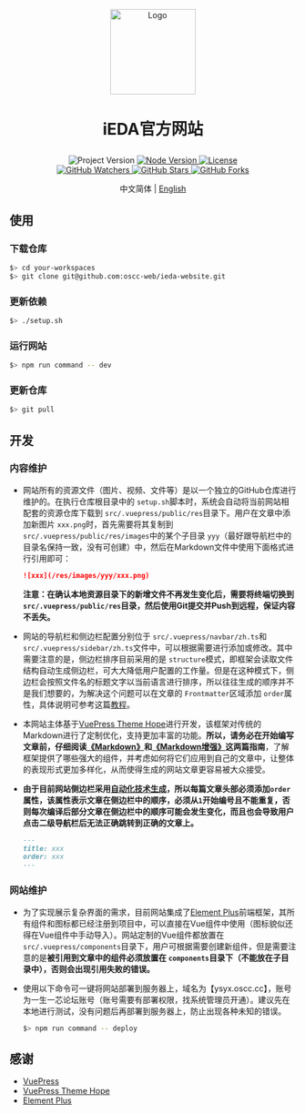 <p align="center">
    <img alt="Logo" src="https://github.com/oscc-web/ieda-website-resources/blob/main/images/logo/logo.png" width="150">
</p>

<h1>
    <p align="center">iEDA官方网站</p>
</h1>

<p align="center">
    <a title="Project Version">
        <img alt="Project Version" src="https://img.shields.io/badge/version-1.0.0-brightgreen" />
    </a>
        <a title="Node Version" target="_blank" href="https://nodejs.org">
        <img alt="Node Version" src="https://img.shields.io/badge/Node-%3E%3D16.19.1-blue" />
    </a>
    <a title="License" target="_blank" href="https://github.com/oscc-web/ieda-website/blob/master/LICENSE">
        <img alt="License" src="https://img.shields.io/github/license/oscc-web/ieda-website.svg" />
    </a>
    <br/>
    <a title="GitHub Watchers" target="_blank" href="https://github.com/oscc-web/ieda-website/watchers">
        <img alt="GitHub Watchers" src="https://img.shields.io/github/watchers/oscc-web/ieda-website.svg?label=Watchers&style=social" />
    </a>
    <a title="GitHub Stars" target="_blank" href="https://github.com/oscc-web/ieda-website/stargazers">
        <img alt="GitHub Stars" src="https://img.shields.io/github/stars/oscc-web/ieda-website.svg?label=Stars&style=social" />
    </a>
    <a title="GitHub Forks" target="_blank" href="https://github.com/oscc-web/ieda-website/network/members">
        <img alt="GitHub Forks" src="https://img.shields.io/github/forks/oscc-web/ieda-website.svg?label=Forks&style=social" />
    </a>
</p>

<p align="center">中文简体 | <a title="English" href="README.md">English</a></p>

## 使用

### 下载仓库

```sh
$> cd your-workspaces
$> git clone git@github.com:oscc-web/ieda-website.git
```

### 更新依赖

```sh
$> ./setup.sh
```

### 运行网站

```sh
$> npm run command -- dev
```

### 更新仓库

```sh
$> git pull
```

## 开发

### 内容维护

- 网站所有的资源文件（图片、视频、文件等）是以一个独立的GitHub仓库进行维护的。在执行仓库根目录中的 `setup.sh`脚本时，系统会自动将当前网站相配套的资源仓库下载到 `src/.vuepress/public/res`目录下。用户在文章中添加新图片 `xxx.png`时，首先需要将其复制到 `src/.vuepress/public/res/images`中的某个子目录 `yyy`（最好跟导航栏中的目录名保持一致，没有可创建）中，然后在Markdown文件中使用下面格式进行引用即可：

  ```md
  ![xxx](/res/images/yyy/xxx.png)
  ```

  **注意：在确认本地资源目录下的新增文件不再发生变化后，需要将终端切换到 `src/.vuepress/public/res`目录，然后使用Git提交并Push到远程，保证内容不丢失。**
- 网站的导航栏和侧边栏配置分别位于 `src/.vuepress/navbar/zh.ts`和 `src/.vuepress/sidebar/zh.ts`文件中，可以根据需要进行添加或修改。其中需要注意的是，侧边栏排序目前采用的是 `structure`模式，即框架会读取文件结构自动生成侧边栏，可大大降低用户配置的工作量。但是在这种模式下，侧边栏会按照文件名的标题文字以当前语言进行排序，所以往往生成的顺序并不是我们想要的，为解决这个问题可以在文章的 `Frontmatter`区域添加 `order`属性，具体说明可参考这篇[教程](https://theme-hope.vuejs.press/zh/guide/layout/sidebar.html#自动生成侧边栏)。
- 本网站主体基于[VuePress Theme Hope](https://theme-hope.vuejs.press)进行开发，该框架对传统的Markdown进行了定制优化，支持更加丰富的功能。**所以，请务必在开始编写文章前，仔细阅读[《Markdown》](https://theme-hope.vuejs.press/zh/guide/get-started/markdown.html)和[《Markdown增强》](https://theme-hope.vuejs.press/zh/guide/markdown)这两篇指南**，了解框架提供了哪些强大的组件，并考虑如何将它们应用到自己的文章中，让整体的表现形式更加多样化，从而使得生成的网站文章更容易被大众接受。

- **由于目前网站侧边栏采用[自动化技术生成](https://theme-hope.vuejs.press/zh/guide/layout/sidebar.html#自动生成侧边栏)，所以每篇文章头部必须添加`order`属性，该属性表示文章在侧边栏中的顺序，必须从`1`开始编号且不能重复，否则每次编译后部分文章在侧边栏中的顺序可能会发生变化，而且也会导致用户点击二级导航栏后无法正确跳转到正确的文章上。**

    ```md
    ---
    title: xxx
    order: xxx
    ---
    ```

### 网站维护

- 为了实现展示复杂界面的需求，目前网站集成了[Element Plus](https://element-plus.gitee.io/en-US)前端框架，其所有组件和图标都已经注册到项目中，可以直接在Vue组件中使用（图标貌似还得在Vue组件中手动导入）。网站定制的Vue组件都放置在 `src/.vuepress/components`目录下，用户可根据需要创建新组件，但是需要注意的是**被引用到文章中的组件必须放置在 `components`目录下（不能放在子目录中），否则会出现引用失败的错误。**
- 使用以下命令可一键将网站部署到服务器上，域名为【ysyx.oscc.cc】，账号为一生一芯论坛账号（账号需要有部署权限，找系统管理员开通）。建议先在本地进行测试，没有问题后再部署到服务器上，防止出现各种未知的错误。

  ```sh
  $> npm run command -- deploy
  ```

## 感谢

- [VuePress](https://vuepress.vuejs.org)
- [VuePress Theme Hope](https://theme-hope.vuejs.press)
- [Element Plus](https://element-plus.gitee.io/en-US)
